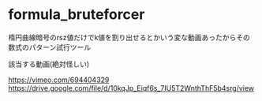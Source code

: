 # formula_bruteforcer
楕円曲線暗号のrsz値だけでk値を割り出せるとかいう変な動画あったからその数式のパターン試行ツール

該当する動画(絶対怪しい)

https://vimeo.com/694404329
https://drive.google.com/file/d/10kqJp_Eiqf6s_7IU5T2WnthThF5b4srg/view